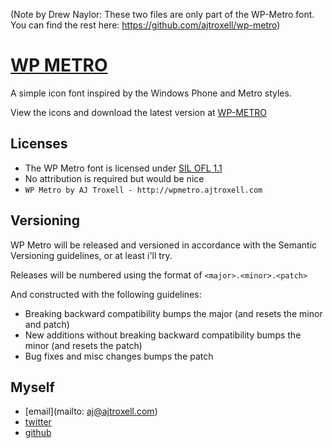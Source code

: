 (Note by Drew Naylor: These two files are only part of the WP-Metro font. You can find the rest here: https://github.com/ajtroxell/wp-metro)

[WP METRO](http://wpmetro.ajtroxell.com/ "WP-Metro")
========

A simple icon font inspired by the Windows Phone and Metro styles.

View the icons and download the latest version at [WP-METRO](http://wpmetro.ajtroxell.com/)

Licenses
------

- The WP Metro font is licensed under [SIL OFL 1.1](http://scripts.sil.org/OFL)
- No attribution is required but would be nice
 - `WP Metro by AJ Troxell - http://wpmetro.ajtroxell.com`

Versioning
------
WP Metro will be released and versioned in accordance with the Semantic Versioning guidelines, or at least i'll try.

Releases will be numbered using the format of `<major>.<minor>.<patch>`

And constructed with the following guidelines:
- Breaking backward compatibility bumps the major (and resets the minor and patch)
- New additions without breaking backward compatibility bumps the minor (and resets the patch)
- Bug fixes and misc changes bumps the patch

Myself
------
- [email](mailto: aj@ajtroxell.com)
- [twitter](https://twitter.com/AJTroxell)
- [github](https://github.com/ajtroxell/)